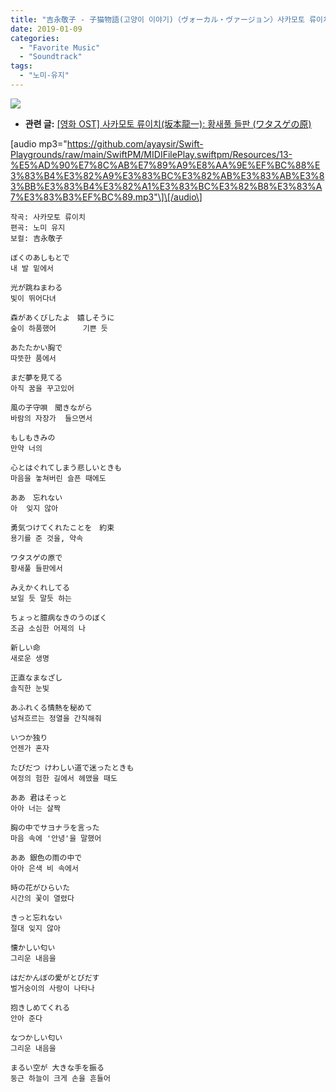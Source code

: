 ```yaml
---
title: "吉永敬子 - 子猫物語(고양이 이야기)（ヴォーカル・ヴァージョン）사카모토 류이치 작곡"
date: 2019-01-09
categories: 
  - "Favorite Music"
  - "Soundtrack"
tags: 
  - "노미-유지"
---
```


 ![](/assets/img/wp-content/uploads/2019/01/13-子猫物語（ヴォーカル・ヴァージョン）-mp3-image.png)

- **관련 글:** [\[영화 OST\] 사카모토 류이치(坂本龍一): 황새풀 들판 (ワタスゲの原)](http://yoonbumtae.com/?p=6826)

\[audio mp3="https://github.com/ayaysir/Swift-Playgrounds/raw/main/SwiftPM/MIDIFilePlay.swiftpm/Resources/13-%E5%AD%90%E7%8C%AB%E7%89%A9%E8%AA%9E%EF%BC%88%E3%83%B4%E3%82%A9%E3%83%BC%E3%82%AB%E3%83%AB%E3%83%BB%E3%83%B4%E3%82%A1%E3%83%BC%E3%82%B8%E3%83%A7%E3%83%B3%EF%BC%89.mp3"\]\[/audio\]

```
작곡: 사카모토 류이치
편곡: 노미 유지
보컬: 吉永敬子

ぼくのあしもとで 
내 발 밑에서

光が跳ねまわる 
빛이 뛰어다녀

森があくびしたよ　嬉しそうに  
숲이 하품했어      기쁜 듯

あたたかい胸で 
따뜻한 품에서 

まだ夢を見てる 
아직 꿈을 꾸고있어

風の子守唄　聞きながら 
바람의 자장가  들으면서 

もしもきみの 
만약 너의

心とはぐれてしまう悲しいときも 
마음을 놓쳐버린 슬픈 때에도

ああ　忘れない
아  잊지 않아

勇気つけてくれたことを　約束 
용기를 준 것을, 약속

ワタスゲの原で
황새풀 들판에서

みえかくれしてる 
보일 듯 말듯 하는

ちょっと臆病なきのうのぼく 
조금 소심한 어제의 나

新しい命 
새로운 생명

正直なまなざし 
솔직한 눈빛

あふれくる情熱を秘めて 
넘쳐흐르는 정열을 간직해줘

いつか独り 
언젠가 혼자

たびだつ けわしい道で迷ったときも 
여정의 험한 길에서 헤맸을 때도

ああ 君はそっと 
아아 너는 살짝

胸の中でサヨナラを言った 
마음 속에 '안녕'을 말했어

ああ 銀色の雨の中で 
아아 은색 비 속에서

時の花がひらいた 
시간의 꽃이 열렸다

きっと忘れない 
절대 잊지 않아

懐かしい匂い
그리운 내음을

はだかんぼの愛がとびだす 
벌거숭이의 사랑이 나타나

抱きしめてくれる 
안아 준다

なつかしい匂い 
그리운 내음을

まるい空が 大きな手を振る 
둥근 하늘이 크게 손을 흔들어
```
